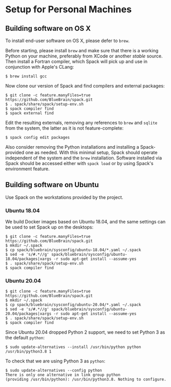# Setup for Personal Machines

## Building software on OS X

To install end-user software on OS X, please defer to `brew`.

Before starting, please install `brew` and make sure that there is a
working Python on your machine, preferably from XCode or another *stable*
source.
Then install a Fortran compiler, which Spack will pick up and use in
conjunction with Apple's CLang:

    $ brew install gcc

Now clone our version of Spack and find compilers and external packages:

    $ git clone -c feature.manyFiles=true https://github.com/BlueBrain/spack.git
    $ . spack/share/spack/setup-env.sh
    $ spack compiler find
    $ spack external find

Edit the resulting externals, removing any references to `brew` and
`sqlite` from the system, the latter as it is not feature-complete:

    $ spack config edit packages

Also consider removing the Python installations and installing a
Spack-provided one as needed.
With this minimal setup, Spack should operate independent of the system and
the `brew` installation.
Software installed via Spack should be accessed either with `spack load` or
by using Spack's environment feature.

## Building software on Ubuntu

Use Spack on the workstations provided by the project.

### Ubuntu 18.04

We build Docker images based on Ubuntu 18.04, and the same settings can be
used to set Spack up on the desktops:

    $ git clone -c feature.manyFiles=true https://github.com/BlueBrain/spack.git
    $ mkdir ~/.spack
    $ cp spack/bluebrain/sysconfig/ubuntu-18.04/*.yaml ~/.spack
    $ sed -e 's/#.*//g' spack/bluebrain/sysconfig/ubuntu-18.04/packages|xargs -r sudo apt-get install --assume-yes
    $ . spack/share/spack/setup-env.sh
    $ spack compiler find

### Ubuntu 20.04

    $ git clone -c feature.manyFiles=true https://github.com/BlueBrain/spack.git
    $ mkdir ~/.spack
    $ cp spack/bluebrain/sysconfig/ubuntu-20.04/*.yaml ~/.spack
    $ sed -e 's/#.*//g' spack/bluebrain/sysconfig/ubuntu-20.04/packages|xargs -r sudo apt-get install --assume-yes
    $ . spack/share/spack/setup-env.sh
    $ spack compiler find

Since Ubuntu 20.04 dropped Python 2 support, we need to set Python 3 as the
default `python`:

    $ sudo update-alternatives --install /usr/bin/python python /usr/bin/python3.8 1

To check that we are using Python 3 as `python`:

    $ sudo update-alternatives --config python
    There is only one alternative in link group python
    (providing /usr/bin/python): /usr/bin/python3.8. Nothing to configure.
